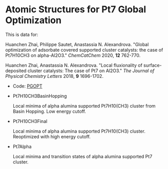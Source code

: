 
Atomic Structures for Pt7 Global Optimization
=============================================

This is data for:

Huanchen Zhai, Philippe Sautet, Anastassia N. Alexandrova. "Global optimization of adsorbate covered supported cluster catalysts: the case of Pt7H10CH3 on alpha-Al2O3." *ChemCatChem* 2020, **12** 762-770.

Huanchen Zhai, Anastassia N. Alexandrova. "Local fluxionality of surface-deposited cluster catalysts: The case of Pt7 on Al2O3." *The Journal of Physical Chemistry Letters* 2018, **9** 1696-1702.

* Code: [PGOPT](https://github.com/hczhai/PGOPT)

* Pt7H10CH3BasinHopping

  Local minima of alpha alumina supported Pt7H10(CH3) cluster from Basin Hopping. Low energy cutoff.

* Pt7H10CH3Final

  Local minima of alpha alumina supported Pt7H10(CH3) cluster. Reoptimized with high energy cutoff.

* Pt7Alpha

  Local minima and transition states of alpha alumina supported Pt7 cluster.

